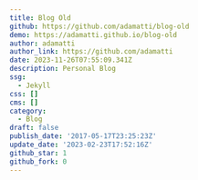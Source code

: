 ```yaml
---
title: Blog Old
github: https://github.com/adamatti/blog-old
demo: https://adamatti.github.io/blog-old
author: adamatti
author_link: https://github.com/adamatti
date: 2023-11-26T07:55:09.341Z
description: Personal Blog
ssg:
  - Jekyll
css: []
cms: []
category:
  - Blog
draft: false
publish_date: '2017-05-17T23:25:23Z'
update_date: '2023-02-23T17:52:16Z'
github_star: 1
github_fork: 0
---
```

